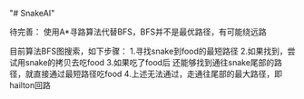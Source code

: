 "# SnakeAI" 

待完善：
	使用A*寻路算法代替BFS，BFS并不是最优路径，有可能绕远路


目前算法BFS图搜索，如下步骤：
	1.寻找snake到food的最短路径
	2.如果找到，尝试用snake的拷贝去吃food
	3.如果吃了food后 还能够找到通往snake尾部的路径，就直接通过最短路径吃food
	4.上述无法通过，走通往尾部的最大路径，即hailton回路